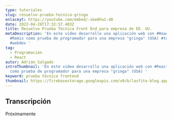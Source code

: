 ```yaml
---
type: tutoriales
slug: resuelvo-prueba-tecnica-gringa
enlaceyt: https://youtube.com/embed/-xbe8Fw1-d0
date: 2022-04-28T17:32:57.403Z
title: Resuelvo Prueba Técnica Front End para empresa de EE. UU.
metaDescription: 'En este video desarrollo una aplicación web con #React y
  #Remix como prueba de programador para una empresa "gringa" (USA) #tutorial
  #webdev '
tag:
  - Programación
  - React
autor: Adrián Salgado
introThumbnail: 'En este video desarrollo una aplicación web con #React y #Remix
  como prueba de programador para una empresa "gringa" (USA) '
keyword: prueba técnica frontend
thumbnail: https://firebasestorage.googleapis.com/v0/b/lasfito-blog.appspot.com/o/29-prueba-tecnica-gringa%2F29-prueba-tencnica-grinca.png?alt=media&token=93dbd11a-0cf5-4095-96ad-df7253a238b3
---
```


## Transcripción

Próximamente
